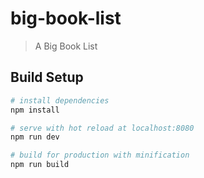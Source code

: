 # big-book-list

> A Big Book List

## Build Setup

``` bash
# install dependencies
npm install

# serve with hot reload at localhost:8080
npm run dev

# build for production with minification
npm run build

